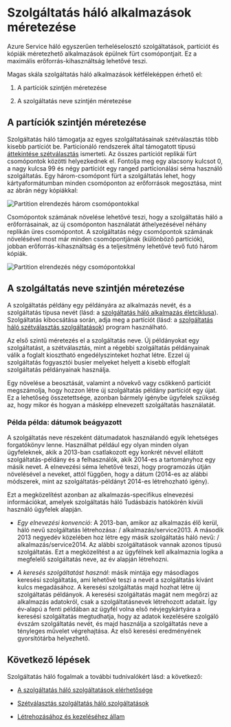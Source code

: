 <properties
   pageTitle="Méretezhetőség szolgáltatás háló szolgáltatások |} Microsoft Azure"
   description="Megtudhatja, hogy miként méretezheti szolgáltatás háló szolgáltatások"
   services="service-fabric"
   documentationCenter=".net"
   authors="appi101"
   manager="timlt"
   editor=""/>

<tags
   ms.service="service-fabric"
   ms.devlang="dotnet"
   ms.topic="article"
   ms.tgt_pltfrm="NA"
   ms.workload="NA"
   ms.date="08/10/2016"
   ms.author="aprameyr"/>

# <a name="scaling-service-fabric-applications"></a>Szolgáltatás háló alkalmazások méretezése
Azure Service háló egyszerűen terheléselosztó szolgáltatások, partíciót és kópiák méretezhető alkalmazások épülnek fürt csomópontjait. Ez a maximális erőforrás-kihasználtság lehetővé teszi.

Magas skála szolgáltatás háló alkalmazások kétféleképpen érhető el:

1. A partíciók szintjén méretezése

2. A szolgáltatás neve szintjén méretezése

## <a name="scaling-at-the-partition-level"></a>A partíciók szintjén méretezése
Szolgáltatás háló támogatja az egyes szolgáltatásainak szétválasztás több kisebb partíciót be. Particionáló rendszerek által támogatott típusú [áttekintése szétválasztás](service-fabric-concepts-partitioning.md) ismerteti. Az összes partíciót replikái fürt csomópontok közötti helyezkednek el. Fontolja meg egy alacsony kulcsot 0, a nagy kulcsa 99 és négy partíciót egy ranged particionálási séma használó szolgáltatás. Egy három-csomópont fürt a szolgáltatás lehet, hogy kártyaformátumban minden csomóponton az erőforrások megosztása, mint az ábrán négy kópiákkal:

![Partition elrendezés három csomópontokkal](./media/service-fabric-concepts-scalability/layout-three-nodes.png)

Csomópontok számának növelése lehetővé teszi, hogy a szolgáltatás háló a erőforrásainak, az új csomóponton használatát áthelyezésével néhány replikán üres csomópontot. A szolgáltatás négy csomópontok számának növelésével most már minden csomópontjának (különböző partíciók), jobban erőforrás-kihasználtság és a teljesítmény lehetővé tevő futó három kópiák.

![Partition elrendezés négy csomópontokkal](./media/service-fabric-concepts-scalability/layout-four-nodes.png)

## <a name="scaling-at-the-service-name-level"></a>A szolgáltatás neve szintjén méretezése
A szolgáltatás példány egy példányára az alkalmazás nevét, és a szolgáltatás típusa nevét (lásd: a [szolgáltatás háló alkalmazás életciklusa](service-fabric-application-lifecycle.md)). Szolgáltatás kibocsátása során, adja meg a partíciót (lásd: a [szolgáltatás háló szétválasztás szolgáltatások](service-fabric-concepts-partitioning.md)) program használható.

Az első szintű méretezés el a szolgáltatás neve. Új példányokat egy szolgáltatást, a szétválasztás, mint a régebbi szolgáltatás példányainak válik a foglalt kiosztható engedélyszinteket hozhat létre. Ezzel új szolgáltatás fogyasztói busier melyeket helyett a kisebb elfoglalt szolgáltatás példányainak használja.

Egy növelése a beosztását, valamint a növekvő vagy csökkenő partíciót megszámolja, hogy hozzon létre új szolgáltatás példány partíciót egy újat. Ez a lehetőség összetettsége, azonban bármely igénybe ügyfelek szükség az, hogy mikor és hogyan a másképp elnevezett szolgáltatás használatát.

### <a name="example-scenario-embedded-dates"></a>Példa példa: dátumok beágyazott
A szolgáltatás neve részeként dátumadatok használandó egyik lehetséges forgatókönyv lenne. Használhat például egy olyan minden olyan ügyfeleknek, akik a 2013-ban csatlakozott egy konkrét névvel ellátott szolgáltatás-példány és a felhasználók, akik 2014-es a tartományhoz egy másik nevet. A elnevezési séma lehetővé teszi, hogy programozás útján növelésével a neveket, attól függően, hogy a dátum (2014-es az alábbi módszerek, mint az szolgáltatás-példányt 2014-es létrehozható igény).

Ezt a megközelítést azonban az alkalmazás-specifikus elnevezési információkat, amelyek szolgáltatás háló Tudásbázis hatókörén kívüli használó ügyfelek alapján.

- *Egy elnevezési konvenció*: A 2013-ban, amikor az alkalmazás élő kerül, háló nevű szolgáltatás létrehozása: / alkalmazás/service2013. A második 2013 negyedév közelében hoz létre egy másik szolgáltatás háló nevű: / alkalmazás/service2014. Az alábbi szolgáltatások vannak azonos típusú szolgáltatás. Ezt a megközelítést a az ügyfélnek kell alkalmaznia logika a megfelelő szolgáltatás neve, az év alapján létrehozni.

- *A keresés szolgáltatást használ*: másik mintája egy másodlagos keresési szolgáltatás, ami lehetővé teszi a nevét a szolgáltatás kívánt kulcs megadásához. A keresési szolgáltatás majd hozhat létre új szolgáltatás példányok. A keresési szolgáltatás magát nem megőrzi az alkalmazás adatokról, csak a szolgáltatásnevek létrehozott adatait. Így év-alapú a fenti példában az ügyfél volna első névjegykártyára a keresési szolgáltatás megtudhatja, hogy az adatok kezelésére szolgáló évszám szolgáltatás nevét, és majd használja a szolgáltatás neve a tényleges művelet végrehajtása. Az első keresési eredményének gyorsítótárba helyezhető.

## <a name="next-steps"></a>Következő lépések

Szolgáltatás háló fogalmak a további tudnivalókért lásd: a következő:

- [A szolgáltatás háló szolgáltatások elérhetősége](service-fabric-availability-services.md)

- [Szétválasztás szolgáltatás háló szolgáltatások](service-fabric-concepts-partitioning.md)

- [Létrehozásához és kezeléséhez állam](service-fabric-concepts-state.md)
